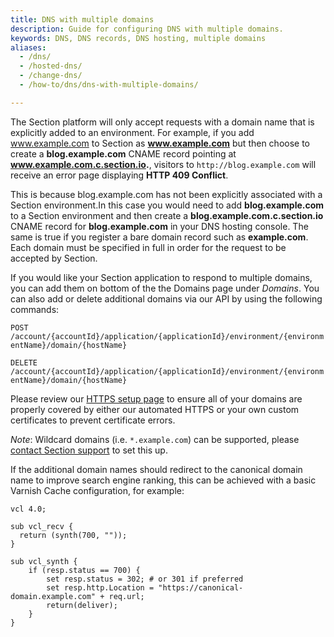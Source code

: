 ```yaml
---
title: DNS with multiple domains
description: Guide for configuring DNS with multiple domains.
keywords: DNS, DNS records, DNS hosting, multiple domains
aliases:
  - /dns/
  - /hosted-dns/
  - /change-dns/
  - /how-to/dns/dns-with-multiple-domains/

---
```


The Section platform will only accept requests with a domain name that is explicitly added to an environment. For example, if you add www.example.com to Section as **www.example.com** but then choose to create a **blog.example.com** CNAME record pointing at **www.example.com.c.section.io.**, visitors to `http://blog.example.com` will receive an error page displaying **HTTP 409 Conflict**.

This is because blog.example.com has not been explicitly associated with a Section environment.In this case you would need to add **blog.example.com** to a Section environment and then create a **blog.example.com.c.section.io** CNAME record for **blog.example.com** in your DNS hosting console. The same is true if you register a bare domain record such as **example.com**. Each domain must be specified in full in order for the request to be accepted by Section.  

If you would like your Section application to respond to multiple domains, you can add them on bottom of the the Domains page under *Domains*. You can also add or delete additional domains via our API by using the following commands:

`POST /account/{accountId}/application/{applicationId}/environment/{environmentName}/domain/{hostName}`

`DELETE /account/{accountId}/application/{applicationId}/environment/{environmentName}/domain/{hostName}`

Please review our [HTTPS setup page](/docs/setup-https) to ensure all of your domains are properly covered by either our automated HTTPS or your own custom certificates to prevent certificate errors.

*Note*: Wildcard domains (i.e. `*.example.com`) can be supported, please [contact Section support](https://support.section.io/) to set this up.

If the additional domain names should redirect to the canonical domain name to improve search engine ranking, this can be achieved with a basic Varnish Cache configuration, for example:

    vcl 4.0;

    sub vcl_recv {
      return (synth(700, ""));
    }

    sub vcl_synth {
        if (resp.status == 700) {
            set resp.status = 302; # or 301 if preferred
            set resp.http.Location = "https://canonical-domain.example.com" + req.url;
            return(deliver);
        }
    }
